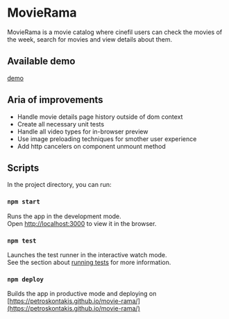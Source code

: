 # MovieRama

MovieRama is a movie catalog where cinefil users can check the movies of the week, search for movies and view
details about them.

## Available demo
[demo](https://petroskontakis.github.io/movie-rama/)

## Aria of improvements

* Handle movie details page history outside of dom context
* Create all necessary unit tests
* Handle all video types for in-browser preview
* Use image preloading techniques for smother user experience
* Add http cancelers on component unmount method


## Scripts

In the project directory, you can run:

### `npm start`

Runs the app in the development mode.<br>
Open [http://localhost:3000](http://localhost:3000) to view it in the browser.

### `npm test`

Launches the test runner in the interactive watch mode.<br>
See the section about [running tests](https://facebook.github.io/create-react-app/docs/running-tests) for more information.

### `npm deploy`

Builds the app in productive mode and deploying on [https://petroskontakis.github.io/movie-rama/](https://petroskontakis.github.io/movie-rama/) 
